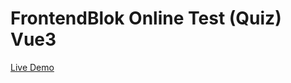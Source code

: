 # FrontendBlok Online Test (Quiz) Vue3
[Live Demo](https://shakirovaaliya.github.io/FrontendBlok-Online-Test-Vue3/)
